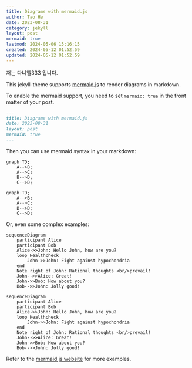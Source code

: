 ```yaml
---
title: Diagrams with mermaid.js
author: Tao He
date: 2023-08-31
category: jekyll
layout: post
mermaid: true
lastmod: 2024-05-06 15:16:15
created: 2024-05-12 01:52.59
updated: 2024-05-12 01:52.59
---
```

저는 다니엘333 입니다.    

This jekyll-theme supports [mermaid.js](https://mermaid.js.org/) to render diagrams
in markdown.

To enable the mermaid support, you need to set `mermaid: true` in the front matter
of your post.

```markdown
---
title: Diagrams with mermaid.js
date: 2023-08-31
layout: post
mermaid: true
---
```

Then you can use mermaid syntax in your markdown:

```
graph TD;
    A-->B;
    A-->C;
    B-->D;
    C-->D;
```

```mermaid
graph TD;
    A-->B;
    A-->C;
    B-->D;
    C-->D;
```

Or, even some complex examples:

```
sequenceDiagram
    participant Alice
    participant Bob
    Alice->>John: Hello John, how are you?
    loop Healthcheck
        John->>John: Fight against hypochondria
    end
    Note right of John: Rational thoughts <br/>prevail!
    John-->>Alice: Great!
    John->>Bob: How about you?
    Bob-->>John: Jolly good!
```

```mermaid
sequenceDiagram
    participant Alice
    participant Bob
    Alice->>John: Hello John, how are you?
    loop Healthcheck
        John->>John: Fight against hypochondria
    end
    Note right of John: Rational thoughts <br/>prevail!
    John-->>Alice: Great!
    John->>Bob: How about you?
    Bob-->>John: Jolly good!
```

Refer to the [mermaid.js website](https://mermaid.js.org/intro/) for more examples.

